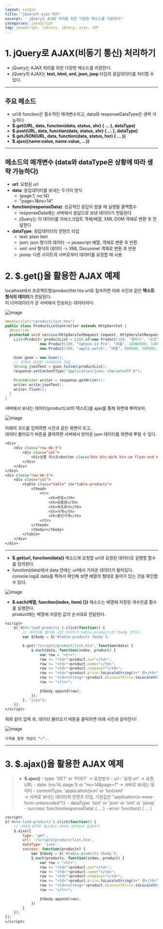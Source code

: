 ```yaml
---
layout: single
title: "jQuery의 ajax 처리"
excerpt: ' jQuery는 AJAX 처리를 위한 다양한 메소드를 지원한다!'
categories: javaScript
tag: javaScript, library, jQuery, ajax, JSP
---
```


# 1. jQuery로 AJAX(비동기 통신) 처리하기
- jQuery는 AJAX 처리를 위한 다양한 메소드를 지원한다.
- jQuery의 AJAX는 **text, html, xml, json, jsop** 타입의 응답데이터를 처리할 수 있다.

---

## **주요 메소드**

- url과 function은 필수적인 매개변수이고, data와 responseDataType은 생략 가능하다
- **$.get(URL, data, function(data, status, xhr) { ... }, dataType)**
- **$.post(URL, data, function(data, status, xhr) { ... }, dataType)**
- **$.getJSON(URL, data, function(data, status, hxr) { ... })**
- **$.ajax({name:value, name:value, ...})**

---

## **메소드의 매개변수 (data와 dataType은 상황에 따라 생략 가능하다)**

- **url**: 요청된 url
- **data**: 응답데이터를 보내는 두가지 방식
    - {page:1, no:14}
    - "page=1&no=14"
- **function(responseData)**: 성공적인 응답이 왔을 때 실행될 콜백함수
    - responseData에는 서버에서 응답으로 보낸 데이터가 전달된다
    - jQuery는 이 데이터를 자바스크립트 객체/배열, XML DOM 객체로 변환 후 전달한다
- **dataType**: 응답데이터의 컨텐츠 타입
    - text: plain text
    - json: json 형식의 데이터 -> javascript 배열, 객체로 변환 후 반환
    - xml: xml 형식의 데이터 -> XML Documnet 객체로 변환 후 반환
    - jsonp: 다른 사이트의 서버로부터 데이터를 요청할 때 사용

# 2. $.get()을 활용한 AJAX 예제
localhost에서 프로젝트명/product/list.hta url로 접속하면 아래 사진과 같은 **텍스트 형식의 데이터**가 전달된다. <br> 이 더미데이터가 곧 서버에서 전송되는 데이터이다.

![image](https://user-images.githubusercontent.com/87356533/147217941-c24de0be-b0e4-41ce-8325-5d2549ae7f3d.png)

```java
@WebServlet("/product/list.hta")
public class ProductListController extends HttpServlet {
  @Override
  protected void service(HttpServletRequest request, HttpServletResponse response) throws ServletException, IOException {
    List<Product> productList = List.of(new Product(100, "갤럭시", "삼성", 15000000, 1300000, true),
				new Product(200, "Iphone 13 Pro", "애플", 16000000, 1400000, true),
				new Product(300, "apple watch", "애플", 600000, 500000, false));
        
    Gson gson = new Gson();
    // 위에서 생성한 더미데이터 전달
    String jsonText = gson.toJson(productList);
    response.setContentType("application/json; charset=UTF-8");
    
    PrintWriter writer = response.getWriter():
    writer.write(jsonText);
    writer.flush();
  }
}
```
서버에서 보내는 데이터(productList의 텍스트)를 ajax를 통해 화면에 뿌려보자. 

![image](https://user-images.githubusercontent.com/87356533/147218847-a42beef4-7d3a-4e41-bf71-53eac9f9489d.png)

아래의 코드를 입력하면 사진과 같은 화면이 뜨고, <br>
데이터 불러오기 버튼을 클릭하면 서버에서 받아온 json 데이터를 화면에 뿌릴 수 있다. 

```jsp
<div>
    <div class="row mb-3">
        <div class="col">
            <h1>상품 리스트<button class="btn btn-dark btn-sm float-end mt-3" id="btn-load-products">데이터 불러오기</button></h1> 
        </div>
    </div>
</div>
<div class="row mb-3">
    <div class="col">
        <table class="table" id="table-products">
            <thead>
                <tr>
                    <th>번호</th>
                    <th>상품명</th>
                    <th>제조회사</th>
                    <th>가격</th>
                    <th>할인가격</th>
                </tr>
            </thead>
            <tbody></tbody>
        </table>
    </div>
</div>
```
---
- **$.get(url, function(data))** 메소드에 요청할 url과 요청된 데이터로 실행할 함수를 정의한다.
- function(data)에서 data 안에는 url에서 가져온 데이터가 들어있다. <br>
console.log로 data를 찍어서 확인해 보면 배열의 형태로 들어가 있는 것을 확인할 수 있다.

![image](https://user-images.githubusercontent.com/87356533/147227759-00e1c448-776a-4b12-822b-7e3ff83898da.png)

- **$.each(배열, function(index, item) {})** 메소드는 배열에 저장된 개수만큼 함수를 실행한다. <br>
product에는 배열에 저장된 값이 순서대로 전달된다.
```jsp
<script>
    $('#btn-load-products').click(function() {
        // 데이터를 불러올 곳은 아이디가 table-products인 tbody 안이다. 
        var $tbody = $('#table-products tbody');

        $.get("/script2/product/list.hta", function(data) {
            $.each(data, function(index, product) {
                var row = "<tr>";
				row += "<td>"+product.no+"</td>";
				row += "<td>"+product.name+"</td>";
				row += "<td>"+product.company+"</td>";
				row += "<td>"+product.price.toLocaleString()+" 원</td>";
				row += "<td><strong>"+product.discountPrice.toLocaleString()+"</strong> 원</td>";
				row += "</tr>";
				
				$tbody.append(row);
            });
        }, "json");
    });
</script>
```
위와 같이 입력 후, 데이터 불러오기 버튼을 클릭하면 아래 사진과 같아진다!

![image](https://user-images.githubusercontent.com/87356533/147228479-a40b8eda-7b6b-4e6c-acd6-239f31d49898.png)

`가격을 잘못 적었다 ^~^..`

---

# 3. $.ajax()을 활용한 AJAX 예제
> - **$.ajax()**
    - type: 'GET' or 'POST' -> 요청방식
    - url : '요청 url' -> 요청URL
    - data: {no:14, page:1} or "no=14&page=1" -> 서버로 보내는 데이터
	- contentType: 'application/json'	or 'text/xml' <br> -> 서버로 보내는 데이터의 컨텐츠 타입, 기본값은 "application/x-www-form-unlencoded"다.
    - dataType: 'text' or 'json' or 'xml' or 'jsonp'
    - success: function(responseData) { ... }
	- error: function() { ... }

```jsp
<script>
$('#btn-load-products').click(function() {
    // 서버와 HTTP 통신하고 데이터 받아와서 표현하기
    $.ajax({
        type: 'get',
        url: '/script2/product/list.hta',
        dataType: 'json',
        success: function(products) {
            var $tbody = $('#table-products tbody');
            $.each(products, function(index, product) {
                var row = "<tr>";
                row += "<td>"+product.no+"</td>";
                row += "<td>"+product.name+"</td>";
                row += "<td>"+product.company+"</td>";
                row += "<td>"+product.price.toLocaleString()+" 원</td>";
                row += "<td><strong>"+product.discountPrice.toLocaleString()+" 원</strong> </td>";
                row += "</tr>";
                
                $tbody.append(row);
            })
        }
    });
});
</script>
```